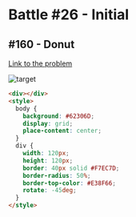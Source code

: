# Battle #26 - Initial

## #160 - Donut

[Link to the problem](https://cssbattle.dev/play/160)

![target](https://cssbattle.dev/targets/160.png)

```html
<div></div>
<style>
  body {
    background: #62306D;
    display: grid;
    place-content: center;
  }
  div {
    width: 120px;
    height: 120px;
    border: 40px solid #F7EC7D;
    border-radius: 50%;
    border-top-color: #E38F66;
    rotate: -45deg;
  }
</style>
```

